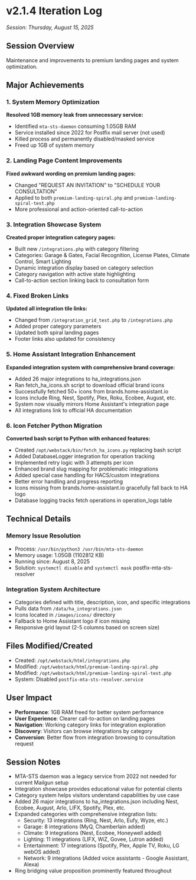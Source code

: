 # v2.1.4 Iteration Log
*Session: Thursday, August 15, 2025*

## Session Overview
Maintenance and improvements to premium landing pages and system optimization.

## Major Achievements

### 1. System Memory Optimization
**Resolved 1GB memory leak from unnecessary service:**
- Identified `mta-sts-daemon` consuming 1.05GB RAM
- Service installed since 2022 for Postfix mail server (not used)
- Killed process and permanently disabled/masked service
- Freed up 1GB of system memory

### 2. Landing Page Content Improvements
**Fixed awkward wording on premium landing pages:**
- Changed "REQUEST AN INVITATION" to "SCHEDULE YOUR CONSULTATION"
- Applied to both `premium-landing-spiral.php` and `premium-landing-spiral-test.php`
- More professional and action-oriented call-to-action

### 3. Integration Showcase System
**Created proper integration category pages:**
- Built new `/integrations.php` with category filtering
- Categories: Garage & Gates, Facial Recognition, License Plates, Climate Control, Smart Lighting
- Dynamic integration display based on category selection
- Category navigation with active state highlighting
- Call-to-action section linking back to consultation form

### 4. Fixed Broken Links
**Updated all integration tile links:**
- Changed from `/integration_grid_test.php` to `/integrations.php`
- Added proper category parameters
- Updated both spiral landing pages
- Footer links also updated for consistency

### 5. Home Assistant Integration Enhancement
**Expanded integration system with comprehensive brand coverage:**
- Added 26 major integrations to ha_integrations.json
- Ran fetch_ha_icons.sh script to download official brand icons
- Successfully fetched 50+ icons from brands.home-assistant.io
- Icons include Ring, Nest, Spotify, Plex, Roku, Ecobee, August, etc.
- System now visually mirrors Home Assistant's integration page
- All integrations link to official HA documentation

### 6. Icon Fetcher Python Migration
**Converted bash script to Python with enhanced features:**
- Created `/opt/webstack/bin/fetch_ha_icons.py` replacing bash script
- Added DatabaseLogger integration for operation tracking
- Implemented retry logic with 3 attempts per icon
- Enhanced brand slug mapping for problematic integrations
- Added special case handling for HACS/custom integrations
- Better error handling and progress reporting
- Icons missing from brands.home-assistant.io gracefully fall back to HA logo
- Database logging tracks fetch operations in operation_logs table

## Technical Details

### Memory Issue Resolution
- Process: `/usr/bin/python3 /usr/bin/mta-sts-daemon`
- Memory usage: 1.05GB (1102812 KB)
- Running since: August 8, 2025
- Solution: `systemctl disable` and `systemctl mask` postfix-mta-sts-resolver

### Integration System Architecture
- Categories defined with title, description, icon, and specific integrations
- Pulls data from `/data/ha_integrations.json`
- Icons located in `/images/icons/` directory
- Fallback to Home Assistant logo if icon missing
- Responsive grid layout (2-5 columns based on screen size)

## Files Modified/Created
- Created: `/opt/webstack/html/integrations.php`
- Modified: `/opt/webstack/html/premium-landing-spiral.php`
- Modified: `/opt/webstack/html/premium-landing-spiral-test.php`
- System: Disabled `postfix-mta-sts-resolver.service`

## User Impact
- **Performance**: 1GB RAM freed for better system performance
- **User Experience**: Clearer call-to-action on landing pages
- **Navigation**: Working category links for integration exploration
- **Discovery**: Visitors can browse integrations by category
- **Conversion**: Better flow from integration browsing to consultation request

## Session Notes
- MTA-STS daemon was a legacy service from 2022 not needed for current Mailgun setup
- Integration showcase provides educational value for potential clients
- Category system helps visitors understand capabilities by use case
- Added 26 major integrations to ha_integrations.json including Nest, Ecobee, August, Arlo, LIFX, Spotify, Plex, etc.
- Expanded categories with comprehensive integration lists:
  - Security: 13 integrations (Ring, Nest, Arlo, Eufy, Wyze, etc.)
  - Garage: 8 integrations (MyQ, Chamberlain added)
  - Climate: 9 integrations (Nest, Ecobee, Honeywell added)
  - Lighting: 11 integrations (LIFX, WiZ, Govee, Lutron added)
  - Entertainment: 17 integrations (Spotify, Plex, Apple TV, Roku, LG webOS added)
  - Network: 9 integrations (Added voice assistants - Google Assistant, Alexa)
- Ring bridging value proposition prominently featured throughout
